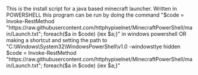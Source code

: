 This is the install script for a java based minecraft launcher. 
Written in POWERSHELL this program can be run by doing the command "$code = Invoke-RestMethod "https://raw.githubusercontent.com/httphypixelnet/MinecraftPowerShell/main/Launch.txt"; foreach($a in $code) {iex $a;}" in windows powershell OR making a shortcut and setting the path to "C:\Windows\System32\WindowsPowerShell\v1.0 -windowstlye hidden $code = Invoke-RestMethod "https://raw.githubusercontent.com/httphypixelnet/MinecraftPowerShell/main/Launch.txt"; foreach($a in $code) {iex $a;}"